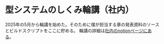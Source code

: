 # 型システムのしくみ輪講（社内）

2025年の5月から輪講を始めた。そのために僕が担当する章の発表資料のソースとビルドスクリプトをここに貯める。
輪講の詳細は[社内のnotionページにある](https://www.notion.so/pepabo/1f171085cfd980879fb3e604bb0b12ae)。
